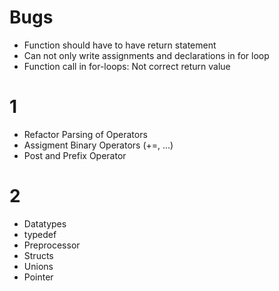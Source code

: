 # Bugs
- Function should have to have return statement
- Can not only write assignments and declarations in for loop
- Function call in for-loops: Not correct return value

# 1
- Refactor Parsing of Operators
- Assigment Binary Operators (+=, ...)
- Post and Prefix Operator

# 2
- Datatypes
- typedef
- Preprocessor
- Structs
- Unions
- Pointer
